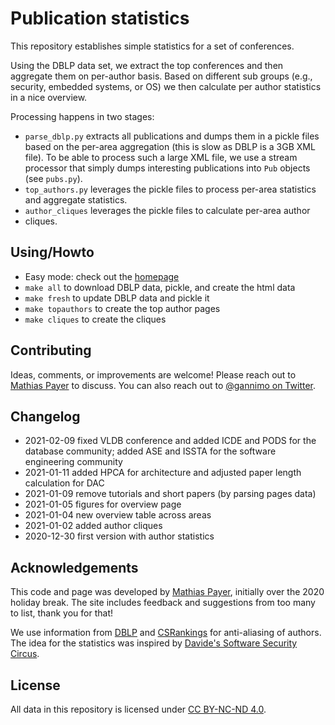 # Publication statistics

This repository establishes simple statistics for a set of conferences.

Using the DBLP data set, we extract the top conferences and then aggregate them
on per-author basis. Based on different sub groups (e.g., security, embedded
systems, or OS) we then calculate per author statistics in a nice overview.

Processing happens in two stages:

* `parse_dblp.py` extracts all publications and dumps them in a pickle files
  based on the per-area aggregation (this is slow as DBLP is a 3GB XML file).
  To be able to process such a large XML file, we use a stream processor that
  simply dumps interesting publications into `Pub` objects (see `pubs.py`).
* `top_authors.py` leverages the pickle files to process per-area statistics
  and aggregate statistics.
* `author_cliques` leverages the pickle files to calculate per-area author
* cliques.


## Using/Howto

* Easy mode: check out the [homepage](https://hexhive.epfl.ch/pubstats/)
* `make all` to download DBLP data, pickle, and create the html data
* `make fresh` to update DBLP data and pickle it
* `make topauthors` to create the top author pages
* `make cliques` to create the cliques


## Contributing

Ideas, comments, or improvements are welcome! Please reach out to
[Mathias Payer](mailto:mathias.payer@nebelwelt.net) to discuss. You can also
reach out to [@gannimo on Twitter](https://www.twitter.com/gannimo).


## Changelog

* 2021-02-09 fixed VLDB conference and added ICDE and PODS for the database
  community; added ASE and ISSTA for the software engineering community
* 2021-01-11 added HPCA for architecture and adjusted paper length calculation for DAC
* 2021-01-09 remove tutorials and short papers (by parsing pages data)
* 2021-01-05 figures for overview page
* 2021-01-04 new overview table across areas
* 2021-01-02 added author cliques
* 2020-12-30 first version with author statistics


## Acknowledgements

This code and page was developed by [Mathias Payer](https://nebelwelt.net),
initially over the 2020 holiday break. The site includes feedback and
suggestions from too many to list, thank you for that!

We use information from [DBLP](https://dblp.org/xml/) and
[CSRankings](https://raw.githubusercontent.com/emeryberger/CSrankings/gh-pages/dblp-aliases.csv)
for anti-aliasing of authors. The idea for the statistics was inspired by
[Davide's Software Security Circus](http://s3.eurecom.fr/~balzarot/notes/top4_2019/).


## License

All data in this repository is licensed under 
[CC BY-NC-ND 4.0](https://creativecommons.org/licenses/by-nc-nd/4.0/).
